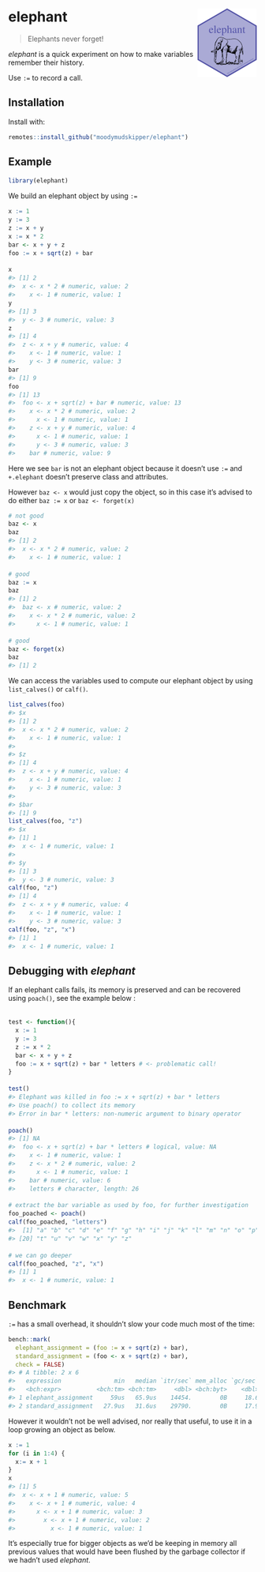 
<!-- README.md is generated from README.Rmd. Please edit that file -->

# elephant <img src='man/figures/logo.png' align="right" height="139" />

> Elephants never forget\!

*elephant* is a quick experiment on how to make variables remember their
history.

Use `:=` to record a call.

## Installation

Install with:

``` r
remotes::install_github("moodymudskipper/elephant")
```

## Example

``` r
library(elephant)
```

We build an elephant object by using `:=`

``` r
x := 1
y := 3
z := x + y
x := x * 2
bar <- x + y + z
foo := x + sqrt(z) + bar

x
#> [1] 2
#>  x <- x * 2 # numeric, value: 2 
#>    x <- 1 # numeric, value: 1
y
#> [1] 3
#>  y <- 3 # numeric, value: 3
z
#> [1] 4
#>  z <- x + y # numeric, value: 4 
#>    x <- 1 # numeric, value: 1 
#>    y <- 3 # numeric, value: 3
bar
#> [1] 9
foo
#> [1] 13
#>  foo <- x + sqrt(z) + bar # numeric, value: 13 
#>    x <- x * 2 # numeric, value: 2 
#>      x <- 1 # numeric, value: 1 
#>    z <- x + y # numeric, value: 4 
#>      x <- 1 # numeric, value: 1 
#>      y <- 3 # numeric, value: 3 
#>    bar # numeric, value: 9
```

Here we see `bar` is not an elephant object because it doesn’t use `:=`
and `+.elephant` doesn’t preserve class and attributes.

However `baz <- x` would just copy the object, so in this case it’s
advised to do either `baz := x` or `baz <- forget(x)`

``` r
# not good
baz <- x
baz
#> [1] 2
#>  x <- x * 2 # numeric, value: 2 
#>    x <- 1 # numeric, value: 1

# good
baz := x
baz
#> [1] 2
#>  baz <- x # numeric, value: 2 
#>    x <- x * 2 # numeric, value: 2 
#>      x <- 1 # numeric, value: 1

# good
baz <- forget(x)
baz
#> [1] 2
```

We can access the variables used to compute our elephant object by using
`list_calves()` or `calf()`.

``` r
list_calves(foo)
#> $x
#> [1] 2
#>  x <- x * 2 # numeric, value: 2 
#>    x <- 1 # numeric, value: 1 
#> 
#> $z
#> [1] 4
#>  z <- x + y # numeric, value: 4 
#>    x <- 1 # numeric, value: 1 
#>    y <- 3 # numeric, value: 3 
#> 
#> $bar
#> [1] 9
list_calves(foo, "z")
#> $x
#> [1] 1
#>  x <- 1 # numeric, value: 1 
#> 
#> $y
#> [1] 3
#>  y <- 3 # numeric, value: 3
calf(foo, "z")
#> [1] 4
#>  z <- x + y # numeric, value: 4 
#>    x <- 1 # numeric, value: 1 
#>    y <- 3 # numeric, value: 3
calf(foo, "z", "x")
#> [1] 1
#>  x <- 1 # numeric, value: 1
```

## Debugging with *elephant*

If an elephant calls fails, its memory is preserved and can be recovered
using `poach()`, see the example below :

``` r

test <- function(){
  x := 1
  y := 3
  z := x * 2
  bar <- x + y + z
  foo := x + sqrt(z) + bar * letters # <- problematic call!
}

test()
#> Elephant was killed in foo := x + sqrt(z) + bar * letters
#> Use poach() to collect its memory
#> Error in bar * letters: non-numeric argument to binary operator

poach()
#> [1] NA
#>  foo <- x + sqrt(z) + bar * letters # logical, value: NA 
#>    x <- 1 # numeric, value: 1 
#>    z <- x * 2 # numeric, value: 2 
#>      x <- 1 # numeric, value: 1 
#>    bar # numeric, value: 6 
#>    letters # character, length: 26

# extract the bar variable as used by foo, for further investigation
foo_poached <- poach()
calf(foo_poached, "letters")
#>  [1] "a" "b" "c" "d" "e" "f" "g" "h" "i" "j" "k" "l" "m" "n" "o" "p" "q" "r" "s"
#> [20] "t" "u" "v" "w" "x" "y" "z"

# we can go deeper
calf(foo_poached, "z", "x")
#> [1] 1
#>  x <- 1 # numeric, value: 1
```

## Benchmark

`:=` has a small overhead, it shouldn’t slow your code much most of the
time:

``` r
bench::mark(
  elephant_assignment = (foo := x + sqrt(z) + bar), 
  standard_assignment = (foo <- x + sqrt(z) + bar), 
  check = FALSE)
#> # A tibble: 2 x 6
#>   expression               min   median `itr/sec` mem_alloc `gc/sec`
#>   <bch:expr>          <bch:tm> <bch:tm>     <dbl> <bch:byt>    <dbl>
#> 1 elephant_assignment     59us   65.9us    14454.        0B     18.6
#> 2 standard_assignment   27.9us   31.6us    29790.        0B     17.9
```

However it wouldn’t not be well advised, nor really that useful, to use
it in a loop growing an object as below.

``` r
x := 1
for (i in 1:4) {
  x:= x + 1
}
x
#> [1] 5
#>  x <- x + 1 # numeric, value: 5 
#>    x <- x + 1 # numeric, value: 4 
#>      x <- x + 1 # numeric, value: 3 
#>        x <- x + 1 # numeric, value: 2 
#>          x <- 1 # numeric, value: 1
```

It’s especially true for bigger objects as we’d be keeping in memory all
previous values that would have been flushed by the garbage collector if
we hadn’t used *elephant*.
